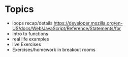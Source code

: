 # Topics
- loops recap/details https://developer.mozilla.org/en-US/docs/Web/JavaScript/Reference/Statements/for
- Intro to functions
- real life examples
- live Exercises
- Exercises/homework in breakout rooms

